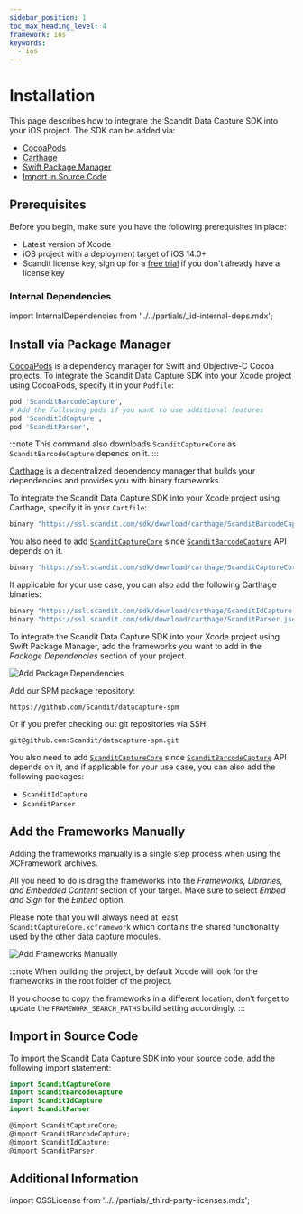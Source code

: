 ```yaml
---
sidebar_position: 1
toc_max_heading_level: 4
framework: ios
keywords:
  - ios
---
```


# Installation

This page describes how to integrate the Scandit Data Capture SDK into your iOS project. The SDK can be added via:

- [CocoaPods](#install-via-package-manager)
- [Carthage](#install-via-package-manager)
- [Swift Package Manager](#install-via-package-manager)
- [Import in Source Code](#import-in-source-code)

## Prerequisites

Before you begin, make sure you have the following prerequisites in place:

- Latest version of Xcode
- iOS project with a deployment target of iOS 14.0+
- Scandit license key, sign up for a [free trial](https://www.scandit.com/trial/) if you don't already have a license key

### Internal Dependencies

import InternalDependencies from '../../partials/_id-internal-deps.mdx';

<InternalDependencies/>

## Install via Package Manager

<Tabs groupId="managers">

<TabItem value="cocoaPods" label="CocoaPods">

[CocoaPods](https://cocoapods.org/) is a dependency manager for Swift and Objective-C Cocoa projects. To integrate the Scandit Data Capture SDK into your Xcode project using CocoaPods, specify it in your `Podfile`:

```ruby
pod 'ScanditBarcodeCapture',
# Add the following pods if you want to use additional features
pod 'ScanditIdCapture',
pod 'ScanditParser',
```

:::note
This command also downloads `ScanditCaptureCore` as `ScanditBarcodeCapture` depends on it.
:::

</TabItem>

<TabItem value="carthage" label="Carthage">

[Carthage](https://github.com/Carthage/Carthage) is a decentralized dependency manager that builds your dependencies and provides you with binary frameworks.

To integrate the Scandit Data Capture SDK into your Xcode project using Carthage, specify it in your `Cartfile`:

```ruby
binary "https://ssl.scandit.com/sdk/download/carthage/ScanditBarcodeCapture.json"
```

You also need to add [`ScanditCaptureCore`](https://docs.scandit.com/data-capture-sdk/ios/core/api.html) since [`ScanditBarcodeCapture`](https://docs.scandit.com/data-capture-sdk/ios/barcode-capture/api.html) API depends on it.

```ruby
binary "https://ssl.scandit.com/sdk/download/carthage/ScanditCaptureCore.json"
```

If applicable for your use case, you can also add the following Carthage binaries:

```ruby
binary "https://ssl.scandit.com/sdk/download/carthage/ScanditIdCapture.json"
binary "https://ssl.scandit.com/sdk/download/carthage/ScanditParser.json"
```

</TabItem>

<TabItem value="spm" label="Swift Package Manager">

To integrate the Scandit Data Capture SDK into your Xcode project using Swift Package Manager, add the frameworks you want to add in the _Package Dependencies_ section of your project.

![Add Package Dependencies](./img/spm.png)

Add our SPM package repository:

```shell
https://github.com/Scandit/datacapture-spm
```

Or if you prefer checking out git repositories via SSH:

```shell
git@github.com:Scandit/datacapture-spm.git
```

You also need to add [`ScanditCaptureCore`](https://docs.scandit.com/data-capture-sdk/ios/core/api.html) since [`ScanditBarcodeCapture`](https://docs.scandit.com/data-capture-sdk/ios/barcode-capture/api.html) API depends on it, and if applicable for your use case, you can also add the following packages:

- `ScanditIdCapture`
- `ScanditParser`

</TabItem>

</Tabs>

## Add the Frameworks Manually

Adding the frameworks manually is a single step process when using the XCFramework archives.

All you need to do is drag the frameworks into the _Frameworks, Libraries, and Embedded Content_ section of your target. Make sure to select _Embed and Sign_ for the _Embed_ option.

Please note that you will always need at least `ScanditCaptureCore.xcframework` which contains the shared functionality used by the other data capture modules.

![Add Frameworks Manually](./img/embedded-binaries.png)

:::note
When building the project, by default Xcode will look for the frameworks in the root folder of the project.

If you choose to copy the frameworks in a different location, don’t forget to update the `FRAMEWORK_SEARCH_PATHS` build setting accordingly.
:::

## Import in Source Code

To import the Scandit Data Capture SDK into your source code, add the following import statement:

<Tabs>
<TabItem value="swift" label="Swift">

```swift
import ScanditCaptureCore
import ScanditBarcodeCapture
import ScanditIdCapture
import ScanditParser
```

</TabItem>
<TabItem value="objectivec" label="Objective-C">

```objectivec
@import ScanditCaptureCore;
@import ScanditBarcodeCapture;
@import ScanditIdCapture;
@import ScanditParser;
```

</TabItem>
</Tabs>

## Additional Information

import OSSLicense from '../../partials/_third-party-licenses.mdx';

<OSSLicense/>